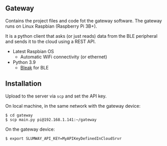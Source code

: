 ## Gateway

Contains the project files and code fot the gateway software. The gateway runs on Linux Raspbian (Raspberry Pi 3B+).

It is a python client that asks (or just reads) data from the BLE peripheral and sends it to the cloud using a REST API.

* Latest Raspbian OS
	* Automatic WiFi connectivity (or ethernet)
* Python 3.9
	* [Bleak](https://github.com/hbldh/bleak) for BLE

## Installation

Upload to the server via `scp` and set the API key.

On local machine, in the same network with the gateway device:
```shell
$ cd gateway
$ scp main.py pi@192.168.1.141:~/gateway
```

On the gateway device:
```shell
$ export SLUMWAY_API_KEY=MyAPIKeyDefinedInCloudSrvr
```
